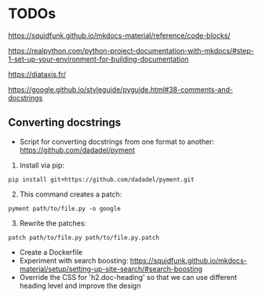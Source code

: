 # TODOs

https://squidfunk.github.io/mkdocs-material/reference/code-blocks/

https://realpython.com/python-project-documentation-with-mkdocs/#step-1-set-up-your-environment-for-building-documentation

https://diataxis.fr/

https://google.github.io/styleguide/pyguide.html#38-comments-and-docstrings

## Converting docstrings

- Script for converting docstrings from one format to another: https://github.com/dadadel/pyment

1. Install via pip:
```
pip install git+https://github.com/dadadel/pyment.git
```

2. This command creates a patch:
```
pyment path/to/file.py -o google
```
3. Rewrite the patches:
```
patch path/to/file.py path/to/file.py.patch
```


- Create a Dockerfile
- Experiment with search boosting: https://squidfunk.github.io/mkdocs-material/setup/setting-up-site-search/#search-boosting
- Override the CSS for 'h2.doc-heading' so that we can use different heading level and improve the design

